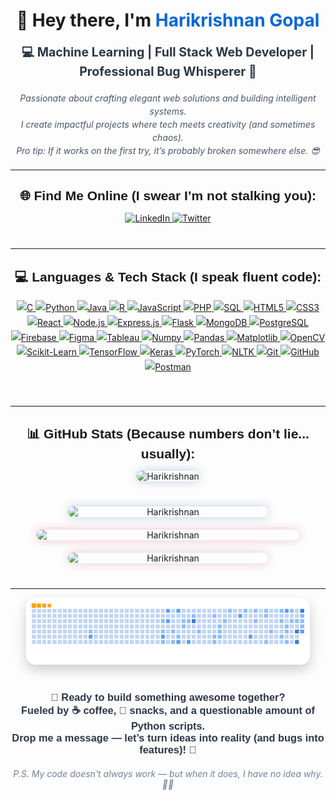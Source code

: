 <h1 align="center">👋 Hey there, I'm <a href="https://github.com/hk151109" target="_blank" style="text-decoration: none; color: #0366d6;">Harikrishnan Gopal</a></h1>

<p align="center" style="font-size: 1.4em; font-weight: 700; color: #2D3748;">
  💻 Machine Learning | Full Stack Web Developer | Professional Bug Whisperer 🐞
</p>

<p align="center" style="max-width: 700px; margin: 20px auto; font-style: italic; color: #4A5568; line-height: 1.5;">
  Passionate about crafting elegant web solutions and building intelligent systems.<br>
  I create impactful projects where tech meets creativity (and sometimes chaos).<br>
  Pro tip: If it works on the first try, it’s probably broken somewhere else. 😎
</p>

---

<h2 align="center" style="font-family: 'Arial Black', Arial, sans-serif; margin-bottom: 15px;">🌐 Find Me Online (I swear I’m not stalking you):</h2>
<p align="center" style="margin-bottom: 40px;">
  <a href="https://www.linkedin.com/in/harikrishnangopal/" target="_blank" rel="noopener" title="Connect on LinkedIn">
    <img src="https://img.shields.io/badge/LinkedIn-0A66C2?style=for-the-badge&logo=linkedin&logoColor=white" alt="LinkedIn" height="42"/>
  </a>
  <a href="https://x.com/HGopal27558" target="_blank" rel="noopener" title="Follow on Twitter">
    <img src="https://img.shields.io/badge/Twitter-1DA1F2?style=for-the-badge&logo=twitter&logoColor=white" alt="Twitter" height="42"/>
  </a>
</p>

---

<h2 align="center" style="font-family: 'Arial Black', Arial, sans-serif;">💻 Languages & Tech Stack (I speak fluent code):</h2>
<p align="center" style="line-height: 1.7; max-width: 900px; margin: auto 0 50px 0;">

<!-- Programming Languages -->
<a href="https://www.cprogramming.com/" target="_blank" rel="noopener" title="C - The OG language">
  <img src="https://img.shields.io/badge/C-A8B9CC?style=for-the-badge&logo=c&logoColor=white" alt="C" height="40"/>
</a>
<a href="https://www.python.org/" target="_blank" rel="noopener" title="Python - My trusty snake">
  <img src="https://img.shields.io/badge/Python-3776AB?style=for-the-badge&logo=python&logoColor=white" alt="Python" height="40"/>
</a>
<a href="https://www.java.com/" target="_blank" rel="noopener" title="Java - Write once, debug everywhere">
  <img src="https://img.shields.io/badge/Java-007396?style=for-the-badge&logo=java&logoColor=white" alt="Java" height="40"/>
</a>
<a href="https://www.r-project.org/" target="_blank" rel="noopener" title="R - Statistics & plotting wizard">
  <img src="https://img.shields.io/badge/R-276DC3?style=for-the-badge&logo=r&logoColor=white" alt="R" height="40"/>
</a>
<a href="https://www.javascript.com/" target="_blank" rel="noopener" title="JavaScript - Making websites dance">
  <img src="https://img.shields.io/badge/JavaScript-F7DF1E?style=for-the-badge&logo=javascript&logoColor=black" alt="JavaScript" height="40"/>
</a>
<a href="https://www.php.net/" target="_blank" rel="noopener" title="PHP - The web's friendly ghost">
  <img src="https://img.shields.io/badge/PHP-777BB4?style=for-the-badge&logo=php&logoColor=white" alt="PHP" height="40"/>
</a>
<a href="https://www.mysql.com/" target="_blank" rel="noopener" title="SQL - Talk to the databases">
  <img src="https://img.shields.io/badge/SQL-4479A1?style=for-the-badge&logo=mysql&logoColor=white" alt="SQL" height="40"/>
</a>

<!-- Web & Frameworks -->
<a href="https://html.spec.whatwg.org/" target="_blank" rel="noopener" title="HTML5 - The skeleton">
  <img src="https://img.shields.io/badge/HTML5-E34F26?style=for-the-badge&logo=html5&logoColor=white" alt="HTML5" height="40"/>
</a>
<a href="https://www.w3.org/Style/CSS/" target="_blank" rel="noopener" title="CSS3 - The style guru">
  <img src="https://img.shields.io/badge/CSS3-1572B6?style=for-the-badge&logo=css3&logoColor=white" alt="CSS3" height="40"/>
</a>
<a href="https://reactjs.org/" target="_blank" rel="noopener" title="React - Component magician">
  <img src="https://img.shields.io/badge/React-61DAFB?style=for-the-badge&logo=react&logoColor=black" alt="React" height="40"/>
</a>
<a href="https://nodejs.org/" target="_blank" rel="noopener" title="Node.js - JS backend wizardry">
  <img src="https://img.shields.io/badge/Node.js-8CC84B?style=for-the-badge&logo=node.js&logoColor=white" alt="Node.js" height="40"/>
</a>
<a href="https://expressjs.com/" target="_blank" rel="noopener" title="Express.js - Minimalist framework">
  <img src="https://img.shields.io/badge/Express.js-404D59?style=for-the-badge&logo=express&logoColor=white" alt="Express.js" height="40"/>
</a>
<a href="https://flask.palletsprojects.com/" target="_blank" rel="noopener" title="Flask - Python microframework">
  <img src="https://img.shields.io/badge/Flask-000000?style=for-the-badge&logo=flask&logoColor=white" alt="Flask" height="40"/>
</a>

<!-- Databases -->
<a href="https://www.mongodb.com/" target="_blank" rel="noopener" title="MongoDB - NoSQL ninja">
  <img src="https://img.shields.io/badge/MongoDB-47A248?style=for-the-badge&logo=mongodb&logoColor=white" alt="MongoDB" height="40"/>
</a>
<a href="https://www.postgresql.org/" target="_blank" rel="noopener" title="PostgreSQL - Reliable & powerful">
  <img src="https://img.shields.io/badge/PostgreSQL-336791?style=for-the-badge&logo=postgresql&logoColor=white" alt="PostgreSQL" height="40"/>
</a>
<a href="https://firebase.google.com/" target="_blank" rel="noopener" title="Firebase - Backend as a service">
  <img src="https://img.shields.io/badge/Firebase-FFCA28?style=for-the-badge&logo=firebase&logoColor=black" alt="Firebase" height="40"/>
</a>

<!-- Design & Data Tools -->
<a href="https://www.figma.com/" target="_blank" rel="noopener" title="Figma - Design like a pro">
  <img src="https://img.shields.io/badge/Figma-F24E1E?style=for-the-badge&logo=figma&logoColor=white" alt="Figma" height="40"/>
</a>
<a href="https://www.tableau.com/" target="_blank" rel="noopener" title="Tableau - Pretty charts, fast">
  <img src="https://img.shields.io/badge/Tableau-E97627?style=for-the-badge&logo=tableau&logoColor=white" alt="Tableau" height="40"/>
</a>
<a href="https://numpy.org/" target="_blank" rel="noopener" title="NumPy - Math, but cooler">
  <img src="https://img.shields.io/badge/Numpy-013243?style=for-the-badge&logo=numpy&logoColor=white" alt="Numpy" height="40"/>
</a>
<a href="https://pandas.pydata.org/" target="_blank" rel="noopener" title="Pandas - Dataframes & cuddles">
  <img src="https://img.shields.io/badge/Pandas-150458?style=for-the-badge&logo=pandas&logoColor=white" alt="Pandas" height="40"/>
</a>
<a href="https://matplotlib.org/" target="_blank" rel="noopener" title="Matplotlib - Plot it like it’s hot">
  <img src="https://img.shields.io/badge/Matplotlib-11557C?style=for-the-badge&logo=matplotlib&logoColor=white" alt="Matplotlib" height="40"/>
</a>

<!-- Machine Learning & NLP -->
<a href="https://opencv.org/" target="_blank" rel="noopener" title="OpenCV - Computer vision champ">
  <img src="https://img.shields.io/badge/OpenCV-5C3EE8?style=for-the-badge&logo=opencv&logoColor=white" alt="OpenCV" height="40"/>
</a>
<a href="https://scikit-learn.org/" target="_blank" rel="noopener" title="Scikit-learn - ML made simple">
  <img src="https://img.shields.io/badge/Scikit--Learn-F7931E?style=for-the-badge&logo=scikit-learn&logoColor=white" alt="Scikit-Learn" height="40"/>
</a>
<a href="https://www.tensorflow.org/" target="_blank" rel="noopener" title="TensorFlow - Neural networks & beyond">
  <img src="https://img.shields.io/badge/TensorFlow-FF6F20?style=for-the-badge&logo=tensorflow&logoColor=white" alt="TensorFlow" height="40"/>
</a>
<a href="https://keras.io/" target="_blank" rel="noopener" title="Keras - Friendly high-level API">
  <img src="https://img.shields.io/badge/Keras-D00000?style=for-the-badge&logo=keras&logoColor=white" alt="Keras" height="40"/>
</a>
<a href="https://pytorch.org/" target="_blank" rel="noopener" title="PyTorch - The other popular ML framework">
  <img src="https://img.shields.io/badge/PyTorch-EE4C2C?style=for-the-badge&logo=pytorch&logoColor=white" alt="PyTorch" height="40"/>
</a>
<a href="https://www.nltk.org/" target="_blank" rel="noopener" title="NLTK - Talk to the computers">
  <img src="https://img.shields.io/badge/NLTK-4B8BBE?style=for-the-badge&logo=python&logoColor=white" alt="NLTK" height="40"/>
</a>

<!-- Tools & Collaboration -->
<a href="https://git-scm.com/" target="_blank" rel="noopener" title="Git - Version control or version chaos?">
  <img src="https://img.shields.io/badge/Git-F05032?style=for-the-badge&logo=git&logoColor=white" alt="Git" height="40"/>
</a>
<a href="https://github.com/" target="_blank" rel="noopener" title="GitHub - Home sweet repo">
  <img src="https://img.shields.io/badge/GitHub-181717?style=for-the-badge&logo=github&logoColor=white" alt="GitHub" height="40"/>
</a>
<a href="https://www.postman.com/" target="_blank" rel="noopener" title="Postman - API testing ninja">
  <img src="https://img.shields.io/badge/Postman-FF6C37?style=for-the-badge&logo=postman&logoColor=white" alt="Postman" height="40"/>
</a>
</p>

---

<h2 align="center" style="font-family: 'Arial Black', Arial, sans-serif; margin-bottom: 15px;">📊 GitHub Stats (Because numbers don’t lie... usually):</h2>

<div align="center" style="display: flex; justify-content: center; gap: 20px; flex-wrap: wrap; margin-bottom: 40px;">
  <img src="http://github-profile-summary-cards.vercel.app/api/cards/profile-details?username=hk151109&theme=cobalt" alt="Harikrishnan" style="max-width: 100%; height: auto; border-radius: 10px; box-shadow: 0 0 15px rgba(2,72,138,0.25);" />
</div>

<div align="center" style="display: flex; justify-content: center; gap: 20px; flex-wrap: wrap; margin-bottom: 40px;">
  <img src="http://github-profile-summary-cards.vercel.app/api/cards/stats?username=hk151109&theme=cobalt" alt="Harikrishnan" style="width: 320px; height: auto; border-radius: 10px; box-shadow: 0 0 15px rgba(2,72,138,0.25);" />
  <img src="https://github-readme-streak-stats.herokuapp.com/?user=hk151109&theme=radical&hide_border=true" alt="Harikrishnan" style="width: 420px; height: auto; border-radius: 10px; box-shadow: 0 0 15px rgba(196,29,59,0.25);" />
  <img src="https://github-readme-stats.vercel.app/api/top-langs/?username=hk151109&theme=radical&hide_border=true&include_all_commits=false&count_private=false&layout=compact" alt="Harikrishnan" style="width: 320px; height: auto; border-radius: 10px; box-shadow: 0 0 15px rgba(196,29,59,0.25);" />
</div>

---

<p align="center">
  <img src="https://raw.githubusercontent.com/hk151109/hk151109/output/ocean.gif" alt="GitHub Snake" style="max-width: 90%; border-radius: 15px; box-shadow: 0 8px 20px rgba(0,0,0,0.2);" />
</p>

<h3 align="center" style="font-family: 'Arial Black', Arial, sans-serif; color: #2D3748; margin-top: 40px;">
  🚀 Ready to build something awesome together? <br/>
  Fueled by ☕ coffee, 🍫 snacks, and a questionable amount of Python scripts.<br/>
  Drop me a message — let’s turn ideas into reality (and bugs into features)! 🌟
</h3>

<p align="center" style="font-style: italic; color: #718096; margin-top: 20px;">
  P.S. My code doesn't always work — but when it does, I have no idea why. 🤷‍♂️
</p>
